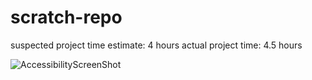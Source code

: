 # scratch-repo

suspected project time estimate: 4 hours
actual project time: 4.5 hours

![AccessibilityScreenShot](https://github.com/megrose8/lab-02/blob/main/img/accessibility-lab02.png)

